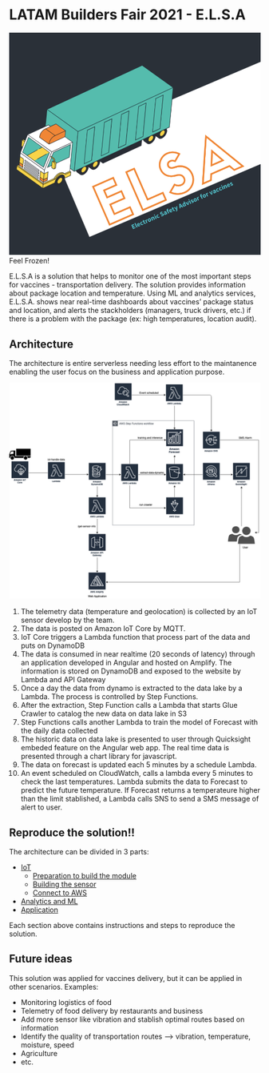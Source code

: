 # LATAM Builders Fair 2021 - E.L.S.A

![ELSA Architecture](https://github.com/caroljunq/builders-fair-2021-e-l-s-a/blob/main/elsa-logo.png)
Feel Frozen!


E.L.S.A is a solution that helps to monitor one of the most important steps for vaccines - transportation delivery. The solution provides information about package location and temperature. Using ML and analytics services, E.L.S.A. shows near real-time dashboards about vaccines’ package status and location, and alerts the stackholders (managers, truck drivers, etc.) if there is a problem with the package (ex: high temperatures, location audit).


## Architecture
The architecture is entire serverless needing less effort to the maintanence enabling the user focus on the business and application purpose.

![ELSA Architecture](https://github.com/caroljunq/builders-fair-2021-e-l-s-a/blob/main/arch-elsa.png)

1. The telemetry data (temperature and geolocation) is collected by an IoT sensor develop by the team.
2. The data is posted on Amazon IoT Core by MQTT.
3. IoT Core triggers a Lambda function that process part of the data and puts on DynamoDB
4. The data is consumed in near realtime (20 seconds of latency) through an application developed in Angular and hosted on Amplify. The information is stored on DynamoDB and exposed to the website by Lambda and API Gateway
5. Once a day the data from dynamo is extracted to the data lake by a Lambda. The process is controlled by Step Functions.
6. After the extraction, Step Function calls a Lambda that starts Glue Crawler to catalog the new data on data lake in S3
7. Step Functions calls another Lambda to train the model of Forecast with the daily data collected
8. The historic data on data lake is presented to user through Quicksight embeded feature on the Angular web app. The real time data is presented through a chart library for javascript.
9. The data on forecast is updated each 5 minutes by a schedule Lambda. 
10. An event scheduled on CloudWatch, calls a lambda every 5 minutes to check the last temperatures. Lambda submits the data to Forecast to predict the future temperature. If Forecast returns a temperateure higher than the limit stablished, a Lambda
calls SNS to send a SMS message of alert to user.

## Reproduce the solution!!

The architecture can be divided in 3 parts:
- [IoT](https://github.com/caroljunq/builders-fair-2021-e-l-s-a/blob/main/iot/1-introduciton-iot-module.md)
    - [Preparation to build the module](https://github.com/caroljunq/builders-fair-2021-e-l-s-a/blob/main/iot/1-introduciton-iot-module.md)
    - [Building the sensor](https://github.com/caroljunq/builders-fair-2021-e-l-s-a/blob/main/iot/2-building-sensor-device-esp32.md)
    - [Connect to AWS](https://github.com/caroljunq/builders-fair-2021-e-l-s-a/blob/main/iot/3-connecting-with-aws.md)
- [Analytics and ML](https://github.com/caroljunq/builders-fair-2021-e-l-s-a/blob/main/analytics-ml/1-analytics-services-on-aws.md)
- [Application](https://github.com/caroljunq/builders-fair-2021-e-l-s-a/blob/main/application-steps/1-building-running-application.md) 

Each section above contains instructions and steps to reproduce the solution.


## Future ideas
This solution was applied for vaccines delivery, but it can be applied in other scenarios. Examples:
- Monitoring logistics of food
- Telemetry of food delivery by restaurants and business
- Add more sensor like vibration and stablish optimal routes based on information
- Identify the quality of transportation routes --> vibration, temperature, moisture, speed
- Agriculture
- etc.
